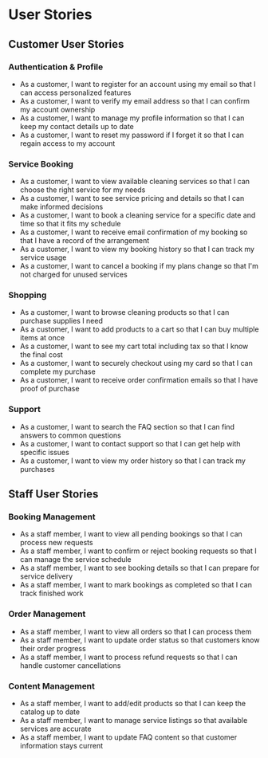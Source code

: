 # User Stories

## Customer User Stories

### Authentication & Profile
- As a customer, I want to register for an account using my email so that I can access personalized features
- As a customer, I want to verify my email address so that I can confirm my account ownership
- As a customer, I want to manage my profile information so that I can keep my contact details up to date
- As a customer, I want to reset my password if I forget it so that I can regain access to my account

### Service Booking
- As a customer, I want to view available cleaning services so that I can choose the right service for my needs
- As a customer, I want to see service pricing and details so that I can make informed decisions
- As a customer, I want to book a cleaning service for a specific date and time so that it fits my schedule
- As a customer, I want to receive email confirmation of my booking so that I have a record of the arrangement
- As a customer, I want to view my booking history so that I can track my service usage
- As a customer, I want to cancel a booking if my plans change so that I'm not charged for unused services

### Shopping
- As a customer, I want to browse cleaning products so that I can purchase supplies I need
- As a customer, I want to add products to a cart so that I can buy multiple items at once
- As a customer, I want to see my cart total including tax so that I know the final cost
- As a customer, I want to securely checkout using my card so that I can complete my purchase
- As a customer, I want to receive order confirmation emails so that I have proof of purchase

### Support
- As a customer, I want to search the FAQ section so that I can find answers to common questions
- As a customer, I want to contact support so that I can get help with specific issues
- As a customer, I want to view my order history so that I can track my purchases

## Staff User Stories

### Booking Management
- As a staff member, I want to view all pending bookings so that I can process new requests
- As a staff member, I want to confirm or reject booking requests so that I can manage the service schedule
- As a staff member, I want to see booking details so that I can prepare for service delivery
- As a staff member, I want to mark bookings as completed so that I can track finished work

### Order Management
- As a staff member, I want to view all orders so that I can process them
- As a staff member, I want to update order status so that customers know their order progress
- As a staff member, I want to process refund requests so that I can handle customer cancellations

### Content Management
- As a staff member, I want to add/edit products so that I can keep the catalog up to date
- As a staff member, I want to manage service listings so that available services are accurate
- As a staff member, I want to update FAQ content so that customer information stays current

